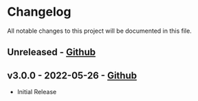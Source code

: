 # Changelog

All notable changes to this project will be documented in this file.

## Unreleased - [Github](https://github.com/peaudecastor/boost-security-scanner-github/compare/v3.0.0..HEAD)

## v3.0.0 - 2022-05-26 - [Github](https://github.com/peaudecastor/boost-security-scanner-github/releases/tag/v3.0.0)

- Initial Release
